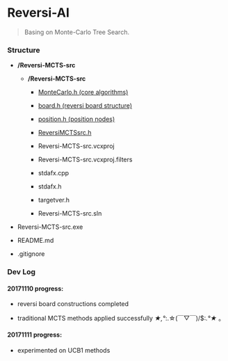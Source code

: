 # Reversi-AI
>  Basing on Monte-Carlo Tree Search.

### Structure

* **/Reversi-MCTS-src**

  * **/Reversi-MCTS-src**
    * [MonteCarlo.h (core algorithms)](./Reversi-MCTS-src/Reversi-MCTS-src/MonteCarlo.h) 
    * [board.h (reversi board structure)](./Reversi-MCTS-src/Reversi-MCTS-src/board.h)
    * [position.h (position nodes)](./Reversi-MCTS-src/Reversi-MCTS-src/position.h)
    * [ReversiMCTSsrc.h](./Reversi-MCTS-src/Reversi-MCTS-src/ReversiMCTSsrc.h)
    * Reversi-MCTS-src.vcxproj
    * Reversi-MCTS-src.vcxproj.filters
    * stdafx.cpp
    * stdafx.h
    * targetver.h

    * Reversi-MCTS-src.sln

* Reversi-MCTS-src.exe

* README.md

* .gitignore


### Dev Log

#### 20171110 progress:

* reversi board constructions completed

* traditional MCTS methods applied successfully *★,°*:.☆(￣▽￣)/$:*.°★* 。

#### 20171111 progress:
* experimented on UCB1 methods